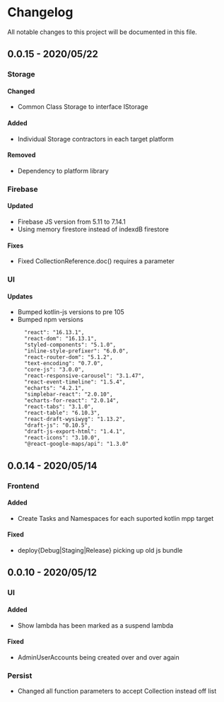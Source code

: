 # Changelog
All notable changes to this project will be documented in this file.

## 0.0.15 - 2020/05/22
### Storage
#### Changed
- Common Class Storage to interface IStorage
#### Added
- Individual Storage contractors in each target platform
#### Removed
- Dependency to platform library

### Firebase
#### Updated
- Firebase JS version from 5.11 to 7.14.1
- Using memory firestore instead of indexdB firestore
#### Fixes
- Fixed CollectionReference.doc() requires a parameter

### UI
#### Updates
- Bumped kotlin-js versions to pre 105
- Bumped npm versions
  ```
    "react": "16.13.1",
    "react-dom": "16.13.1",
    "styled-components": "5.1.0",
    "inline-style-prefixer": "6.0.0",
    "react-router-dom": "5.1.2",
    "text-encoding": "0.7.0",
    "core-js": "3.0.0",
    "react-responsive-carousel": "3.1.47",
    "react-event-timeline": "1.5.4",
    "echarts": "4.2.1",
    "simplebar-react": "2.0.10",
    "echarts-for-react": "2.0.14",
    "react-tabs": "3.1.0",
    "react-table": "6.10.3",
    "react-draft-wysiwyg": "1.13.2",
    "draft-js": "0.10.5",
    "draft-js-export-html": "1.4.1",
    "react-icons": "3.10.0",
    "@react-google-maps/api": "1.3.0"
  ```

## 0.0.14 - 2020/05/14
### Frontend
#### Added
- Create Tasks and Namespaces for each suported kotlin mpp target
#### Fixed
- deploy{Debug|Staging|Release} picking up old js bundle

## 0.0.10 - 2020/05/12
### UI
#### Added
- Show lambda has been marked as a suspend lambda

#### Fixed
- AdminUserAccounts being created over and over again

### Persist
- Changed all function parameters to accept Collection instead off list

